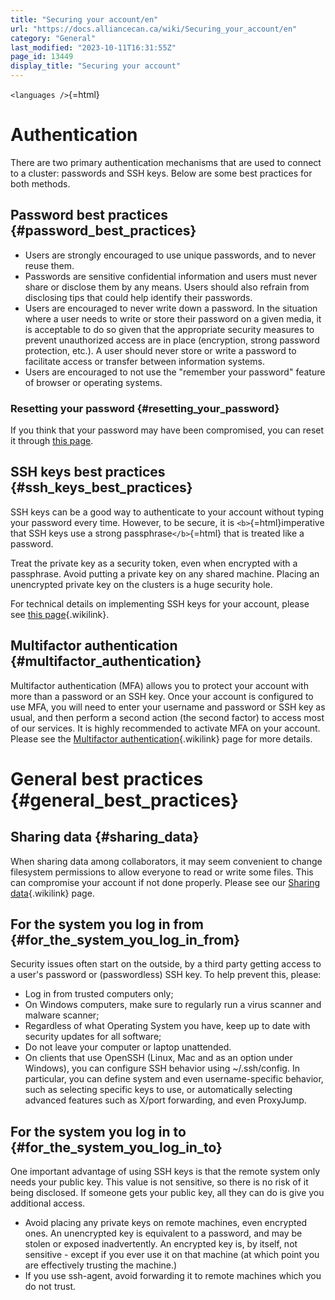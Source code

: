 ```yaml
---
title: "Securing your account/en"
url: "https://docs.alliancecan.ca/wiki/Securing_your_account/en"
category: "General"
last_modified: "2023-10-11T16:31:55Z"
page_id: 13449
display_title: "Securing your account"
---
```


`<languages />`{=html}

# Authentication

There are two primary authentication mechanisms that are used to connect to a cluster: passwords and SSH keys. Below are some best practices for both methods.

## Password best practices {#password_best_practices}

- Users are strongly encouraged to use unique passwords, and to never reuse them.
- Passwords are sensitive confidential information and users must never share or disclose them by any means. Users should also refrain from disclosing tips that could help identify their passwords.
- Users are encouraged to never write down a password. In the situation where a user needs to write or store their password on a given media, it is acceptable to do so given that the appropriate security measures to prevent unauthorized access are in place (encryption, strong password protection, etc.). A user should never store or write a password to facilitate access or transfer between information systems.
- Users are encouraged to not use the \"remember your password\" feature of browser or operating systems.

### Resetting your password {#resetting_your_password}

If you think that your password may have been compromised, you can reset it through [this page](https://ccdb.computecanada.ca/security/change_password).

## SSH keys best practices {#ssh_keys_best_practices}

SSH keys can be a good way to authenticate to your account without typing your password every time. However, to be secure, it is `<b>`{=html}imperative that SSH keys use a strong passphrase`</b>`{=html} that is treated like a password.

Treat the private key as a security token, even when encrypted with a passphrase. Avoid putting a private key on any shared machine. Placing an unencrypted private key on the clusters is a huge security hole.

For technical details on implementing SSH keys for your account, please see [this page](https://docs.alliancecan.ca/SSH_Keys "this page"){.wikilink}.

## Multifactor authentication {#multifactor_authentication}

Multifactor authentication (MFA) allows you to protect your account with more than a password or an SSH key. Once your account is configured to use MFA, you will need to enter your username and password or SSH key as usual, and then perform a second action (the second factor) to access most of our services. It is highly recommended to activate MFA on your account. Please see the [Multifactor authentication](https://docs.alliancecan.ca/Multifactor_authentication "Multifactor authentication"){.wikilink} page for more details.

# General best practices {#general_best_practices}

## Sharing data {#sharing_data}

When sharing data among collaborators, it may seem convenient to change filesystem permissions to allow everyone to read or write some files. This can compromise your account if not done properly. Please see our [Sharing data](https://docs.alliancecan.ca/Sharing_data "Sharing data"){.wikilink} page.

## For the system you log in from {#for_the_system_you_log_in_from}

Security issues often start on the outside, by a third party getting access to a user\'s password or (passwordless) SSH key. To help prevent this, please:

- Log in from trusted computers only;
- On Windows computers, make sure to regularly run a virus scanner and malware scanner;
- Regardless of what Operating System you have, keep up to date with security updates for all software;
- Do not leave your computer or laptop unattended.
- On clients that use OpenSSH (Linux, Mac and as an option under Windows), you can configure SSH behavior using \~/.ssh/config. In particular, you can define system and even username-specific behavior, such as selecting specific keys to use, or automatically selecting advanced features such as X/port forwarding, and even ProxyJump.

## For the system you log in to {#for_the_system_you_log_in_to}

One important advantage of using SSH keys is that the remote system only needs your public key. This value is not sensitive, so there is no risk of it being disclosed. If someone gets your public key, all they can do is give you additional access.

- Avoid placing any private keys on remote machines, even encrypted ones. An unencrypted key is equivalent to a password, and may be stolen or exposed inadvertently. An encrypted key is, by itself, not sensitive - except if you ever use it on that machine (at which point you are effectively trusting the machine.)
- If you use ssh-agent, avoid forwarding it to remote machines which you do not trust.
